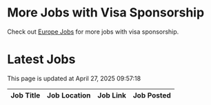 # More Jobs with Visa Sponsorship

Check out [Europe Jobs](https://github.com/sureshparimi/europejobs#latest-jobs) for more jobs with visa sponsorship.

# Latest Jobs

This page is updated at April 27, 2025 09:57:18

| Job Title | Job Location | Job Link | Job Posted |
| --- | --- | --- | --- |
